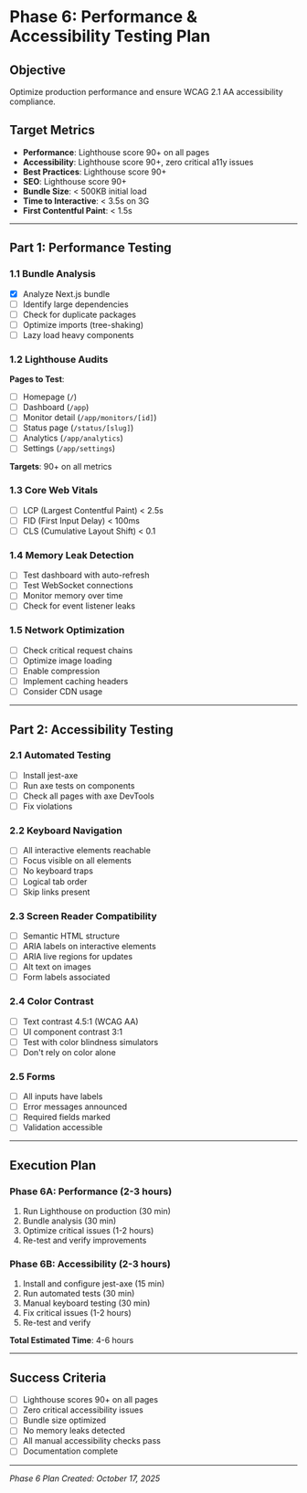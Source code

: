 # Phase 6: Performance & Accessibility Testing Plan

## Objective
Optimize production performance and ensure WCAG 2.1 AA accessibility compliance.

## Target Metrics
- **Performance**: Lighthouse score 90+ on all pages
- **Accessibility**: Lighthouse score 90+, zero critical a11y issues
- **Best Practices**: Lighthouse score 90+
- **SEO**: Lighthouse score 90+
- **Bundle Size**: < 500KB initial load
- **Time to Interactive**: < 3.5s on 3G
- **First Contentful Paint**: < 1.5s

---

## Part 1: Performance Testing

### 1.1 Bundle Analysis
- [x] Analyze Next.js bundle
- [ ] Identify large dependencies
- [ ] Check for duplicate packages
- [ ] Optimize imports (tree-shaking)
- [ ] Lazy load heavy components

### 1.2 Lighthouse Audits
**Pages to Test**:
- [ ] Homepage (`/`)
- [ ] Dashboard (`/app`)
- [ ] Monitor detail (`/app/monitors/[id]`)
- [ ] Status page (`/status/[slug]`)
- [ ] Analytics (`/app/analytics`)
- [ ] Settings (`/app/settings`)

**Targets**: 90+ on all metrics

### 1.3 Core Web Vitals
- [ ] LCP (Largest Contentful Paint) < 2.5s
- [ ] FID (First Input Delay) < 100ms
- [ ] CLS (Cumulative Layout Shift) < 0.1

### 1.4 Memory Leak Detection
- [ ] Test dashboard with auto-refresh
- [ ] Test WebSocket connections
- [ ] Monitor memory over time
- [ ] Check for event listener leaks

### 1.5 Network Optimization
- [ ] Check critical request chains
- [ ] Optimize image loading
- [ ] Enable compression
- [ ] Implement caching headers
- [ ] Consider CDN usage

---

## Part 2: Accessibility Testing

### 2.1 Automated Testing
- [ ] Install jest-axe
- [ ] Run axe tests on components
- [ ] Check all pages with axe DevTools
- [ ] Fix violations

### 2.2 Keyboard Navigation
- [ ] All interactive elements reachable
- [ ] Focus visible on all elements
- [ ] No keyboard traps
- [ ] Logical tab order
- [ ] Skip links present

### 2.3 Screen Reader Compatibility
- [ ] Semantic HTML structure
- [ ] ARIA labels on interactive elements
- [ ] ARIA live regions for updates
- [ ] Alt text on images
- [ ] Form labels associated

### 2.4 Color Contrast
- [ ] Text contrast 4.5:1 (WCAG AA)
- [ ] UI component contrast 3:1
- [ ] Test with color blindness simulators
- [ ] Don't rely on color alone

### 2.5 Forms
- [ ] All inputs have labels
- [ ] Error messages announced
- [ ] Required fields marked
- [ ] Validation accessible

---

## Execution Plan

### Phase 6A: Performance (2-3 hours)
1. Run Lighthouse on production (30 min)
2. Bundle analysis (30 min)
3. Optimize critical issues (1-2 hours)
4. Re-test and verify improvements

### Phase 6B: Accessibility (2-3 hours)
1. Install and configure jest-axe (15 min)
2. Run automated tests (30 min)
3. Manual keyboard testing (30 min)
4. Fix critical issues (1-2 hours)
5. Re-test and verify

**Total Estimated Time**: 4-6 hours

---

## Success Criteria
- [ ] Lighthouse scores 90+ on all pages
- [ ] Zero critical accessibility issues
- [ ] Bundle size optimized
- [ ] No memory leaks detected
- [ ] All manual accessibility checks pass
- [ ] Documentation complete

---

*Phase 6 Plan Created: October 17, 2025*

